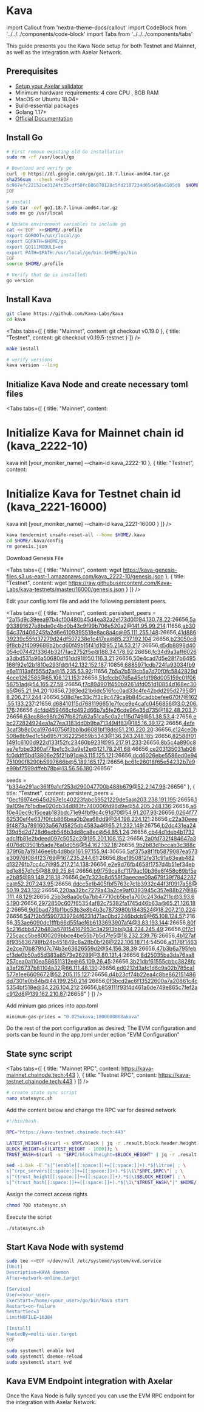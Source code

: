 # Kava

import Callout from 'nextra-theme-docs/callout'
import CodeBlock from '../../../components/code-block'
import Tabs from '../../../components/tabs'

This guide presents you the Kava Node setup for both Testnet and Mainnet, as well as the integration with Axelar Network.

## Prerequisites

- [Setup your Axelar validator](/validator/setup)
- Minimum hardware requirements: 4 core CPU , 8GB RAM
- MacOS or Ubuntu 18.04+
- Build-essential packages
- Golang 1.17+
- [Official Documentation](https://docs.kava.io/docs/participate/validator-node/)

## Install Go
```bash
# First remove existing old Go installation
sudo rm -rf /usr/local/go

# Download and verify go
curl -O https://dl.google.com/go/go1.18.7.linux-amd64.tar.gz
sha256sum --check <<EOF
6c967efc22152ce3124fc35cdf50fc686870120c5fd2107234d05d450a6105d8  $HOME/go1.18.7.linux-amd64.tar.gz
EOF

# install
sudo tar -xvf go1.18.7.linux-amd64.tar.gz
sudo mv go /usr/local

# Update environment variables to include go
cat <<'EOF' >>$HOME/.profile
export GOROOT=/usr/local/go
export GOPATH=$HOME/go
export GO111MODULE=on
export PATH=$PATH:/usr/local/go/bin:$HOME/go/bin
EOF
source $HOME/.profile

# Verify that Go is installed:
go version
```

## Install Kava
```bash
git clone https://github.com/Kava-Labs/kava
cd kava
```

<Tabs tabs={[
{
title: "Mainnet",
content: <CodeBlock language="bash">
git checkout v0.19.0
</CodeBlock>
},
{
title: "Testnet",
content: <CodeBlock language="bash">
git checkout v0.19.5-testnet
</CodeBlock>
}
]} />

```bash
make install

# verify versions
kava version --long
```

## Initialize Kava Node and create necessary toml files

<Tabs tabs={[
{
title: "Mainnet",
content: <CodeBlock language="bash">
# Initialize Kava for Mainnet chain id (kava_2222-10)

kava init [your_moniker_name] --chain-id kava_2222-10
</CodeBlock>
},
{
title: "Testnet",
content: <CodeBlock language="bash">
# Initialize Kava for Testnet chain id (kava_2221-16000)

kava init [your_moniker_name] --chain-id kava_2221-16000
</CodeBlock>
}
]} />

```bash
kava tendermint unsafe-reset-all --home $HOME/.kava
cd $HOME/.kava/config
rm genesis.json
```

Download Genesis File

<Tabs tabs={[
{
title: "Mainnet",
content: <CodeBlock language="bash">
wget https://kava-genesis-files.s3.us-east-1.amazonaws.com/kava_2222-10/genesis.json
</CodeBlock>
},
{
title: "Testnet",
content: <CodeBlock language="bash">
wget https://raw.githubusercontent.com/Kava-Labs/kava-testnets/master/16000/genesis.json
</CodeBlock>
}
]} />


Edit your config.toml file and add the following persistent peers.

<Tabs tabs={[
{
title: "Mainnet",
content: <CodeBlock language="bash">
persistent_peers = "2a15d9c39eea97b4cf00480b45d4ea32a2e173d0@94.130.78.22:26656,5a933891627e8bde0c4bd0b43c9f99b706e520a2@141.95.99.214:11656,ab3064c37d406245fa2d6e6109395518e8ac8a4c@95.111.255.148:26656,41d88639239c55fd37279d24df507238e1c417ea@85.237.192.104:26656,b23050c89f8cb2f4099688b2bcd60f49b15f41d1@95.214.53.217:26656,d5db8898d40054c07442f3364b32f7fac2752f5e@188.34.178.92:26656,fc34d9a3aff6026a3dbd531a96a50680df61dd91@50.116.3.21:26656,50e4cad7d5e28f7b6495168f92e12bf810e293fd@142.132.152.187:10856,6885971cdb724fa93034fb9e6a11113a6f555d2a@15.235.53.92:11656,7b5a2b519cb5a7d70f0fc5842829d4cce1262585@65.108.121.153:26656,51cfccb07d5a45efdf98d005159c01f0656751ad@54.165.27.59:26656,f7c894901f450b92614fd051d10854d168ec30b5@65.21.94.20:10856,7393ed21b6dc516fcc0ad33c4fe42bdd295d2795@18.206.217.244:26656,508d7ec33c7f3c9c479ca9b845cadbbefee670f7@162.55.133.237:21656,d68410115d7681196651e7fece9e4cafc0456856@3.0.206.176:26656,4cfdd459466cfd492d66b7a5fe26cde96e35d735@182.48.203.7:26656,63ec88e98fc267fb82fa62a51ca5c0a2c115d749@51.38.53.4:27656,ebc272824924ea1a27ea3183dd0b9ba713494f83@185.16.39.172:26656,4efe3caf3b8c0ca197d40756f3bb1bd6081bf18d@51.210.220.20:36656,c124ce0b508e8b9ed1c5b6957f362225659b5343@136.243.248.185:26656,82588f011491c6100d922d133f52fc23460b9231@95.217.91.233:26656,8b5c4a890c8ae7efbbe3360af71be1c3c3a9e12e@121.78.241.68:46656,ce203135031ab08fc0ddff5bd13806e25f21b91d@3.115.125.121:26656,dcd6026ebe5586ed0e94751090f8290b5997666b@5.189.165.172:26656,bc61c26018f65e54232b7e9e99bf7599dffeb78b@13.56.56.180:26656"

seeds = "b334e291ac361f9a1cf253d290047700b488b679@52.2.147.96:26656"
</CodeBlock>
},
{
title: "Testnet",
content: <CodeBlock language="bash">
persistent_peers = "0ecf6974e645d267e1c40223fabc59521229de5a@203.238.191.195:26656,19a109e7b1bdbe020db34d883fc740006fd96d9e@54.205.248.136:26656,a610e40ec9c15ceab183bdc71e94fbf9c4c91d70@54.91.207.93:26656,0264f7762530ef4e637f0fcb866bea0b2ea68dd9@34.198.224.121:26656,c22a30eee9f4873a7891603a567d5825db4583a4@65.21.232.149:26756,b2dc431ea24139d5d2d728d6edb546b3dd8ca8ec@54.85.1.24:26656,cb44d1deb4b1732adc1fb81e2bdeed097c5052c2@195.201.108.152:26656,2a0fd732f484647a34076d03501b5ade76a0d056@54.162.132.18:26656,9b2b83d1bccab3c388c379f6b7a19146ee9b4d8b@161.97.155.94:30656,5af375a8f1fb5879087ea573e30976f084f23769@167.235.244.61:26656,8be1950812fe31c91a63eab482d13276fb7cc4c7@95.217.214.138:26656,e2e9d76fb4658f1757d4b51ef34ebbd1e857d1c5@88.99.25.84:26656,b9f759ca8cf1179ac10b36e6f458c69bf5ee2b85@89.149.218.18:26656,0e7c323c8d558f3aeecee09a679f39f7842287ca@52.207.243.95:26656,ddcc5e1b405fbf5763c7c1b3932c44f3f0917a58@50.19.243.132:26656,220aa32bc7279a43a2ce9af0393945c357e88b27@86.111.48.129:26656,25b3e8aa0c0a7bb47710cb5be1a700c243da211c@3.93.65.190:26656,2972850c607f65354af82c75382fa1745d46b63a@65.21.126.182:26656,9d0bad73fbf1bc53b3e8b4b3c7873980b1843524@18.207.210.224:26656,547f3b5f5907339794f6231d71ac0bd2246bdcb9@65.108.124.57:21656,353ae6090dc1fffb66d55faef6b6133693907af4@3.83.193.144:26656,80f5c216dbb472b483a578154167953c3a2913bb@34.224.245.49:26656,0f7c1725cacc5be8000209bbce4be55b7b5d7fe5@18.232.239.76:26656,4b127af8f935836798fb24b451849c6a28b0bf26@222.106.187.14:54506,a3176f14632e2ce70b879fd7c74b3e63626559d2@54.156.38.39:26656,47b3b6a795febcf3de0b50a65d383a8573e26289@3.80.131.4:26656,8d25035ba3da76aa8257cea0a110ea586511312e@65.109.26.45:26656,3b21dbf61555cbbc3828fca3af26737b81104a32@86.111.48.130:26656,ed0212d3afc1d6c9a02b785ca1577e1ee6609672@52.205.115.127:26656,d4b23cf74b22ea4c8be862151486dd7301e0b84b@44.199.250.214:26656,0f3bcd2ac6f13522600a7a20861c4c5354bf518e@34.226.104.212:26656,b859111f93f4d461a6de749e865c7fef2ac912d8@139.162.210.87:26656"
</CodeBlock>
}
]} />

Add minium gas prices into app.toml
```bash
minimum-gas-prices = "0.025ukava;1000000000akava"
```

Do the rest of the port configuration as desired; The EVM configuration and ports can be found in the app.toml under ection "EVM Configuration"

## State sync script

<Tabs tabs={[
{
title: "Mainnet RPC",
content: <CodeBlock language="bash">
https://kava-mainnet.chainode.tech:443
</CodeBlock>
},
{
title: "Testnet RPC",
content: <CodeBlock language="bash">
https://kava-testnet.chainode.tech:443
</CodeBlock>
}
]} />

```bash
# create state sync script
nano statesync.sh
```

Add the content below and change the RPC var for desired network
```bash
#!/bin/bash

RPC="https://kava-testnet.chainode.tech:443"

LATEST_HEIGHT=$(curl -s $RPC/block | jq -r .result.block.header.height); \
BLOCK_HEIGHT=$((LATEST_HEIGHT - 1000)); \
TRUST_HASH=$(curl -s "$RPC/block?height=$BLOCK_HEIGHT" | jq -r .result.block_id.hash)

sed -i.bak -E "s|^(enable[[:space:]]+=[[:space:]]+).*$|\1true| ; \
s|^(rpc_servers[[:space:]]+=[[:space:]]+).*$|\1\"$RPC,$RPC\"| ; \
s|^(trust_height[[:space:]]+=[[:space:]]+).*$|\1$BLOCK_HEIGHT| ; \
s|^(trust_hash[[:space:]]+=[[:space:]]+).*$|\1\"$TRUST_HASH\"|" $HOME/.kava/config/config.toml
```

Assign the correct access rights
```bash
chmod 700 statesync.sh
```

Execute the script
```bash
./statesync.sh
```


## Start Kava Node with systemd
```bash
sudo tee <<EOF >/dev/null /etc/systemd/system/kvd.service
[Unit]
Description=KAVA daemon
After=network-online.target

[Service]
User=<your_user>
ExecStart=/home/<your_user>/go/bin/kava start
Restart=on-failure
RestartSec=3
LimitNOFILE=16384

[Install]
WantedBy=multi-user.target
EOF

sudo systemctl enable kvd
sudo systemctl daemon-reload
sudo systemctl start kvd
```

## Kava EVM Endpoint integration with Axelar

Once the Kava Node is fully synced you can use the EVM RPC endpoint for the integration with Axelar Network.
